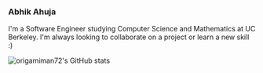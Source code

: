 ### Abhik Ahuja

I'm a Software Engineer studying Computer Science and Mathematics at UC Berkeley. I'm always looking to collaborate on a project or learn a new skill :)

![origamiman72's GitHub stats](https://github-readme-stats.vercel.app/api?username=origamiman72&hide_rank=true&hide_border=true&show_icons=true)

<!--
**origamiman72/origamiman72** is a ✨ _special_ ✨ repository because its `README.md` (this file) appears on your GitHub profile.

Here are some ideas to get you started:

- 🔭 I’m currently working on ...
- 🌱 I’m currently learning ...
- 👯 I’m looking to collaborate on ...
- 🤔 I’m looking for help with ...
- 💬 Ask me about ...
- 📫 How to reach me: ...
- 😄 Pronouns: ...
- ⚡ Fun fact: ...
-->
